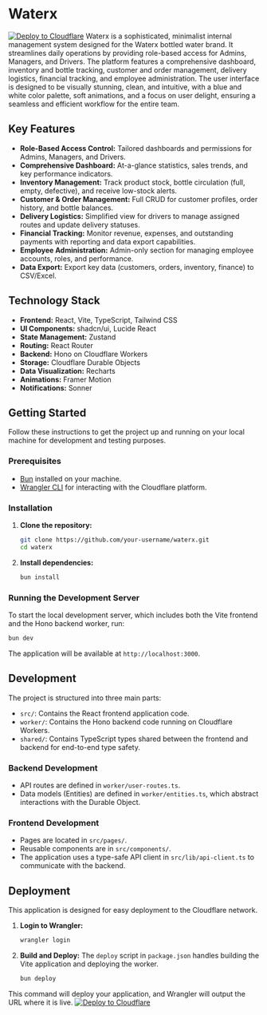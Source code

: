 # Waterx
[![Deploy to Cloudflare](https://deploy.workers.cloudflare.com/button)](https://deploy.workers.cloudflare.com/?url=https://github.com/syedwasiqbukhari-123/generated-app-20251020-015111)
Waterx is a sophisticated, minimalist internal management system designed for the Waterx bottled water brand. It streamlines daily operations by providing role-based access for Admins, Managers, and Drivers. The platform features a comprehensive dashboard, inventory and bottle tracking, customer and order management, delivery logistics, financial tracking, and employee administration. The user interface is designed to be visually stunning, clean, and intuitive, with a blue and white color palette, soft animations, and a focus on user delight, ensuring a seamless and efficient workflow for the entire team.
## Key Features
-   **Role-Based Access Control:** Tailored dashboards and permissions for Admins, Managers, and Drivers.
-   **Comprehensive Dashboard:** At-a-glance statistics, sales trends, and key performance indicators.
-   **Inventory Management:** Track product stock, bottle circulation (full, empty, defective), and receive low-stock alerts.
-   **Customer & Order Management:** Full CRUD for customer profiles, order history, and bottle balances.
-   **Delivery Logistics:** Simplified view for drivers to manage assigned routes and update delivery statuses.
-   **Financial Tracking:** Monitor revenue, expenses, and outstanding payments with reporting and data export capabilities.
-   **Employee Administration:** Admin-only section for managing employee accounts, roles, and performance.
-   **Data Export:** Export key data (customers, orders, inventory, finance) to CSV/Excel.
## Technology Stack
-   **Frontend:** React, Vite, TypeScript, Tailwind CSS
-   **UI Components:** shadcn/ui, Lucide React
-   **State Management:** Zustand
-   **Routing:** React Router
-   **Backend:** Hono on Cloudflare Workers
-   **Storage:** Cloudflare Durable Objects
-   **Data Visualization:** Recharts
-   **Animations:** Framer Motion
-   **Notifications:** Sonner
## Getting Started
Follow these instructions to get the project up and running on your local machine for development and testing purposes.
### Prerequisites
-   [Bun](https://bun.sh/) installed on your machine.
-   [Wrangler CLI](https://developers.cloudflare.com/workers/wrangler/install-and-update/) for interacting with the Cloudflare platform.
### Installation
1.  **Clone the repository:**
    ```bash
    git clone https://github.com/your-username/waterx.git
    cd waterx
    ```
2.  **Install dependencies:**
    ```bash
    bun install
    ```
### Running the Development Server
To start the local development server, which includes both the Vite frontend and the Hono backend worker, run:
```bash
bun dev
```
The application will be available at `http://localhost:3000`.
## Development
The project is structured into three main parts:
-   `src/`: Contains the React frontend application code.
-   `worker/`: Contains the Hono backend code running on Cloudflare Workers.
-   `shared/`: Contains TypeScript types shared between the frontend and backend for end-to-end type safety.
### Backend Development
-   API routes are defined in `worker/user-routes.ts`.
-   Data models (Entities) are defined in `worker/entities.ts`, which abstract interactions with the Durable Object.
### Frontend Development
-   Pages are located in `src/pages/`.
-   Reusable components are in `src/components/`.
-   The application uses a type-safe API client in `src/lib/api-client.ts` to communicate with the backend.
## Deployment
This application is designed for easy deployment to the Cloudflare network.
1.  **Login to Wrangler:**
    ```bash
    wrangler login
    ```
2.  **Build and Deploy:**
    The `deploy` script in `package.json` handles building the Vite application and deploying the worker.
    ```bash
    bun deploy
    ```
This command will deploy your application, and Wrangler will output the URL where it is live.
[![Deploy to Cloudflare](https://deploy.workers.cloudflare.com/button)](https://deploy.workers.cloudflare.com/?url=https://github.com/syedwasiqbukhari-123/generated-app-20251020-015111)